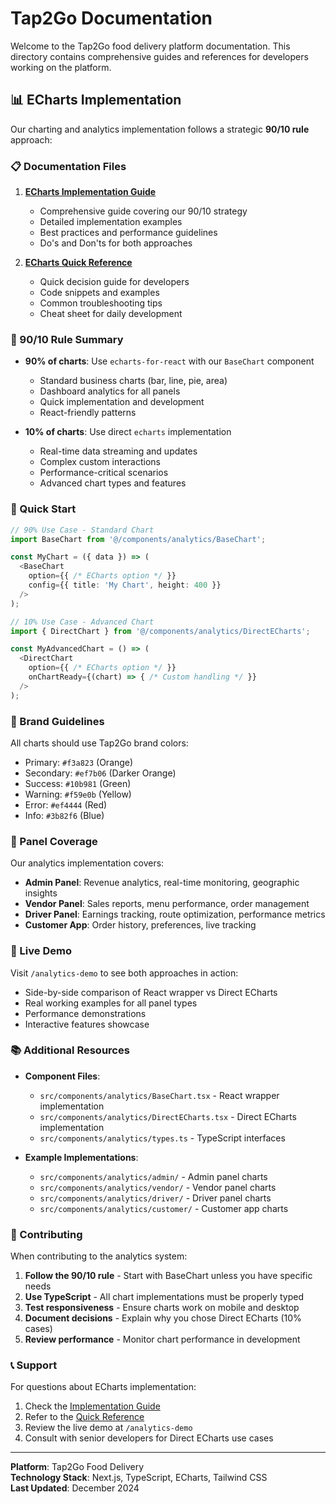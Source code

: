 # Tap2Go Documentation

Welcome to the Tap2Go food delivery platform documentation. This directory contains comprehensive guides and references for developers working on the platform.

## 📊 ECharts Implementation

Our charting and analytics implementation follows a strategic **90/10 rule** approach:

### 📋 Documentation Files

1. **[ECharts Implementation Guide](./ECHARTS_IMPLEMENTATION_GUIDE.md)**
   - Comprehensive guide covering our 90/10 strategy
   - Detailed implementation examples
   - Best practices and performance guidelines
   - Do's and Don'ts for both approaches

2. **[ECharts Quick Reference](./ECHARTS_QUICK_REFERENCE.md)**
   - Quick decision guide for developers
   - Code snippets and examples
   - Common troubleshooting tips
   - Cheat sheet for daily development

### 🎯 90/10 Rule Summary

- **90% of charts**: Use `echarts-for-react` with our `BaseChart` component
  - Standard business charts (bar, line, pie, area)
  - Dashboard analytics for all panels
  - Quick implementation and development
  - React-friendly patterns

- **10% of charts**: Use direct `echarts` implementation
  - Real-time data streaming and updates
  - Complex custom interactions
  - Performance-critical scenarios
  - Advanced chart types and features

### 🚀 Quick Start

```typescript
// 90% Use Case - Standard Chart
import BaseChart from '@/components/analytics/BaseChart';

const MyChart = ({ data }) => (
  <BaseChart 
    option={{ /* ECharts option */ }} 
    config={{ title: 'My Chart', height: 400 }}
  />
);

// 10% Use Case - Advanced Chart
import { DirectChart } from '@/components/analytics/DirectECharts';

const MyAdvancedChart = () => (
  <DirectChart 
    option={{ /* ECharts option */ }}
    onChartReady={(chart) => { /* Custom handling */ }}
  />
);
```

### 🎨 Brand Guidelines

All charts should use Tap2Go brand colors:
- Primary: `#f3a823` (Orange)
- Secondary: `#ef7b06` (Darker Orange)
- Success: `#10b981` (Green)
- Warning: `#f59e0b` (Yellow)
- Error: `#ef4444` (Red)
- Info: `#3b82f6` (Blue)

### 📱 Panel Coverage

Our analytics implementation covers:
- **Admin Panel**: Revenue analytics, real-time monitoring, geographic insights
- **Vendor Panel**: Sales reports, menu performance, order management
- **Driver Panel**: Earnings tracking, route optimization, performance metrics
- **Customer App**: Order history, preferences, live tracking

### 🔗 Live Demo

Visit `/analytics-demo` to see both approaches in action:
- Side-by-side comparison of React wrapper vs Direct ECharts
- Real working examples for all panel types
- Performance demonstrations
- Interactive features showcase

### 📚 Additional Resources

- **Component Files**:
  - `src/components/analytics/BaseChart.tsx` - React wrapper implementation
  - `src/components/analytics/DirectECharts.tsx` - Direct ECharts implementation
  - `src/components/analytics/types.ts` - TypeScript interfaces

- **Example Implementations**:
  - `src/components/analytics/admin/` - Admin panel charts
  - `src/components/analytics/vendor/` - Vendor panel charts
  - `src/components/analytics/driver/` - Driver panel charts
  - `src/components/analytics/customer/` - Customer app charts

### 🤝 Contributing

When contributing to the analytics system:

1. **Follow the 90/10 rule** - Start with BaseChart unless you have specific needs
2. **Use TypeScript** - All chart implementations must be properly typed
3. **Test responsiveness** - Ensure charts work on mobile and desktop
4. **Document decisions** - Explain why you chose Direct ECharts (10% cases)
5. **Review performance** - Monitor chart performance in development

### 📞 Support

For questions about ECharts implementation:
1. Check the [Implementation Guide](./ECHARTS_IMPLEMENTATION_GUIDE.md)
2. Refer to the [Quick Reference](./ECHARTS_QUICK_REFERENCE.md)
3. Review the live demo at `/analytics-demo`
4. Consult with senior developers for Direct ECharts use cases

---

**Platform**: Tap2Go Food Delivery  
**Technology Stack**: Next.js, TypeScript, ECharts, Tailwind CSS  
**Last Updated**: December 2024

